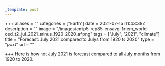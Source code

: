 ```yaml
---
_template: post
---
```





+++
aliases = ""
categories = ["Earth"]
date = 2021-07-15T11:43:38Z
description = ""
image = "/images/cmip5-rcp85-ensavg-1mem_world-ced_t2_jul_2021_minus_1920-2020_af.png"
tags = ["July", "2021", "climate"]
title = "Forecast: July 2021 compared to Julys from 1920 to 2020"
type = "post"
url = ""

+++
Here is how hot July 2021 is forecast compared to all July months from 1920 to 2020.
